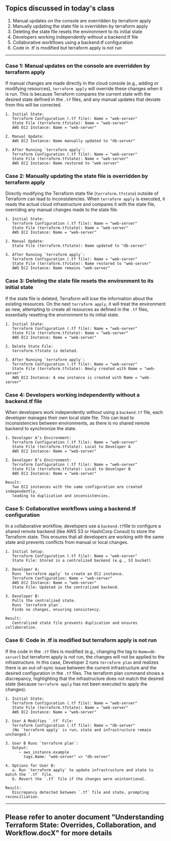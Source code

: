 Topics discussed in today's class
-----------------------------------------
1. Manual updates on the console are overridden by terraform apply
2. Manually updating the state file is overridden by terraform apply
3. Deleting the state file resets the environment to its initial state
4. Developers working independently without a backend.tf file
5. Collaborative workflows using a backend.tf configuration
6. Code in .tf is modified but terraform apply is not run
----------------------------------------------------------------------------------
### Case 1: Manual updates on the console are overridden by terraform apply
If manual changes are made directly in the cloud console (e.g., adding or modifying resources), `terraform apply` will override these changes when it is run. This is because Terraform compares the current state with the desired state defined in the `.tf` files, and any manual updates that deviate from this will be corrected.

```
1. Initial State:
   Terraform Configuration (.tf file): Name = "web-server"
   State File (terraform.tfstate): Name = "web-server"
   AWS EC2 Instance: Name = "web-server"

2. Manual Update:
   AWS EC2 Instance: Name manually updated to "db-server"

3. After Running `terraform apply`:
   Terraform Configuration (.tf file): Name = "web-server"
   State File (terraform.tfstate): Name = "web-server"
   AWS EC2 Instance: Name restored to "web-server"
```
### Case 2: Manually updating the state file is overridden by terraform apply
Directly modifying the Terraform state file (`terraform.tfstate`) outside of Terraform can lead to inconsistencies. When `terraform apply` is executed, it reads the actual cloud infrastructure and compares it with the state file, overriding any manual changes made to the state file.

```
1. Initial State:
   Terraform Configuration (.tf file): Name = "web-server"
   State File (terraform.tfstate): Name = "web-server"
   AWS EC2 Instance: Name = "web-server"

2. Manual Update:
   State File (terraform.tfstate): Name updated to "db-server"

3. After Running `terraform apply`:
   Terraform Configuration (.tf file): Name = "web-server"
   State File (terraform.tfstate): Name restored to "web-server"
   AWS EC2 Instance: Name remains "web-server"
```
### Case 3: Deleting the state file resets the environment to its initial state
If the state file is deleted, Terraform will lose the information about the existing resources. On the next `terraform apply`, it will treat the environment as new, attempting to create all resources as defined in the `.tf` files, essentially resetting the environment to its initial state.
```
1. Initial State:
   Terraform Configuration (.tf file): Name = "web-server"
   State File (terraform.tfstate): Name = "web-server"
   AWS EC2 Instance: Name = "web-server"

2. Delete State File:
   terraform.tfstate is deleted.

3. After Running `terraform apply`:
   Terraform Configuration (.tf file): Name = "web-server"
   State File (terraform.tfstate): Newly created with Name = "web-server"
   AWS EC2 Instance: A new instance is created with Name = "web-server"
```
### Case 4: Developers working independently without a backend.tf file
When developers work independently without using a `backend.tf` file, each developer manages their own local state file. This can lead to inconsistencies between environments, as there is no shared remote backend to synchronize the state.

```
1. Developer A’s Environment:
   Terraform Configuration (.tf file): Name = "web-server"
   State File (terraform.tfstate): Local to Developer A
   AWS EC2 Instance: Name = "web-server"

2. Developer B’s Environment:
   Terraform Configuration (.tf file): Name = "web-server"
   State File (terraform.tfstate): Local to Developer B
   AWS EC2 Instance: Name = "web-server"

Result:
   Two EC2 instances with the same configuration are created independently,
   leading to duplication and inconsistencies.
```
### Case 5: Collaborative workflows using a backend.tf configuration
In a collaborative workflow, developers use a `backend.tf`file to configure a shared remote backend (like AWS S3 or HashiCorp Consul) to store the Terraform state. This ensures that all developers are working with the same state and prevents conflicts from manual or local changes.

```
1. Initial Setup:
   Terraform Configuration (.tf file): Name = "web-server"
   State File: Stored in a centralized backend (e.g., S3 bucket)

2. Developer A:
   Runs `terraform apply` to create an EC2 instance.
   Terraform Configuration: Name = "web-server"
   AWS EC2 Instance: Name = "web-server"
   State File: Updated in the centralized backend.

3. Developer B:
   Pulls the centralized state.
   Runs `terraform plan`.
   Finds no changes, ensuring consistency.

Result:
   Centralized state file prevents duplication and ensures collaboration.
```
### Case 6: Code in .tf is modified but terraform apply is not run
If the code in the `.tf` files is modified (e.g., changing the tag to `Name=db-server`) but terraform apply is not run, the changes will not be applied to the infrastructure. In this case, Developer 2 runs `terraform plan` and realizes there is an out-of-sync issue between the current infrastructure and the desired configuration in the `.tf` files. The terraform plan command shows a discrepancy, highlighting that the infrastructure does not match the desired state (because `terraform apply` has not been executed to apply the changes).

```
1. Initial State:
   Terraform Configuration (.tf file): Name = "web-server"
   State File (terraform.tfstate): Name = "web-server"
   AWS EC2 Instance: Name = "web-server"

2. User A Modifies `.tf` File:
   Terraform Configuration (.tf file): Name = "db-server"
   (No `terraform apply` is run; state and infrastructure remain unchanged.)

3. User B Runs `terraform plan`:
   Output: 
      ~ aws_instance.example
        tags.Name: "web-server" => "db-server"

4. Options for User B:
   a. Run `terraform apply` to update infrastructure and state to match the `.tf` file.
   b. Revert the `.tf` file if the changes were unintentional.

Result:
   Discrepancy detected between `.tf` file and state, prompting reconciliation.
```


------------------------------------------------------------------------
Please refer to anoter document "Understanding Terraform State: Overrides, Collaboration, and Workflow.docX" for more details
----------------------------------------------------------------------------